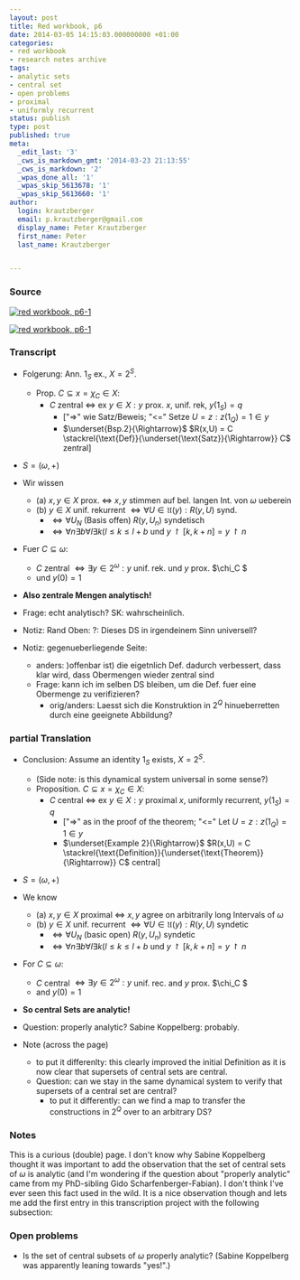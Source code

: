 ```yaml
---
layout: post
title: Red workbook, p6
date: 2014-03-05 14:15:03.000000000 +01:00
categories:
- red workbook
- research notes archive
tags:
- analytic sets
- central set
- open problems
- proximal
- uniformly recurrent
status: publish
type: post
published: true
meta:
  _edit_last: '3'
  _cws_is_markdown_gmt: '2014-03-23 21:13:55'
  _cws_is_markdown: '2'
  _wpas_done_all: '1'
  _wpas_skip_5613678: '1'
  _wpas_skip_5613660: '1'
author:
  login: krautzberger
  email: p.krautzberger@gmail.com
  display_name: Peter Krautzberger
  first_name: Peter
  last_name: Krautzberger


---
```


### Source

[![red workbook, p6-1](assets/2014-02-26-23.38.06_cropped-663x1024.jpg)](http://boolesrings.org/krautzberger/files/2014/03/2014-02-26-23.38.06_cropped.jpg)

[![red workbook, p6-1](assets/2014-02-26-23.38.17_cropped-721x1024.jpg)](http://boolesrings.org/krautzberger/files/2014/03/2014-02-26-23.38.17_cropped.jpg)

### Transcript

*   Folgerung: Ann. $1_S$ ex., $X = 2^S$.
    *   Prop. $C\subseteq x = \chi_C \in X$:
        *   $C$ zentral <=> ex $y \in X: y$ prox. $x$, unif. rek, $y(1_S) = q$
            *   ["=>" wie Satz/Beweis; "<=" Setze $U = { z: z(1_Q) = 1} \in y$
            *   $\underset{Bsp.2}{\Rightarrow}$ $R(x,U) = C \stackrel{\text{Def}}{\underset{\text{Satz}}{\Rightarrow}} C$ zentral]
*   $S = (\omega, +)$
*   Wir wissen
    *   (a) $x,y \in X$ prox. <=> $x,y$ stimmen auf bel. langen Int. von $\omega$ ueberein
    *   (b) $y \in X$ unif. rekurrent $\Longleftrightarrow \forall U \in \mathfrak{U}(y): R(y,U)$ synd.
        *   $\Longleftrightarrow \forall U_N \text{ (Basis offen) } R(y,U_n)$ syndetisch
        *   $\Longleftrightarrow \forall n \exists b \forall l \exists k (l \leq k \leq l+b \text{ und } y \upharpoonright [k,k+n] = y \upharpoonright n$
*   Fuer $C \subseteq \omega$:
    *   $C$ zentral $\Leftrightarrow \exists y \in 2^\omega: y$ unif. rek. und $y$ prox. $\chi_C $
    *   und $y(0)=1$
*   **Also zentrale Mengen analytisch!**
*   Frage: echt analytisch? SK: wahrscheinlich.

*   Notiz: Rand Oben: ?: Dieses DS in irgendeinem Sinn universell?

*   Notiz: gegenueberliegende Seite:
    *   anders: )offenbar ist) die eigetnlich Def. dadurch verbessert, dass klar wird, dass Obermengen wieder zentral sind
    *   Frage: kann ich im selben DS bleiben, um die Def. fuer eine Obermenge zu verifizieren?
        *   orig/anders: Laesst sich die Konstruktion in $2^Q$ hinueberretten durch eine geeignete Abbildung?

### partial Translation

*   Conclusion: Assume an identity $1_S$ exists, $X = 2^S$.
    *   (Side note: is this dynamical system universal in some sense?)
    *   Proposition. $C\subseteq x = \chi_C \in X$:
        *   $C$ central <=> ex $y \in X: y$ proximal $x$, uniformly recurrent, $y(1_S) = q$
            *   ["=>" as in the proof of the theorem; "<=" Let $U = { z: z(1_Q) = 1} \in y$
            *   $\underset{Example 2}{\Rightarrow}$ $R(x,U) = C \stackrel{\text{Definition}}{\underset{\text{Theorem}}{\Rightarrow}} C$ central]
*   $S = (\omega, +)$
*   We know
    *   (a) $x,y \in X$ proximal <=> $x,y$ agree on arbitrarily long Intervals of $\omega$
    *   (b) $y \in X$ unif. recurrent $\Longleftrightarrow \forall U \in \mathfrak{U}(y): R(y,U)$ syndetic
        *   $\Longleftrightarrow \forall U_N \text{ (basic open) } R(y,U_n)$ syndetic
        *   $\Longleftrightarrow \forall n \exists b \forall l \exists k (l \leq k \leq l+b \text{ und } y \upharpoonright [k,k+n] = y \upharpoonright n$
*   For $C \subseteq \omega$:
    *   $C$ central $\Leftrightarrow \exists y \in 2^\omega: y$ unif. rec. and $y$ prox. $\chi_C $
    *   and $y(0)=1$
*   **So central Sets are analytic!**
*   Question: properly analytic? Sabine Koppelberg: probably.

*   Note (across the page)
    *   to put it differenlty: this clearly improved the initial Definition as it is now clear that supersets of central sets are central.
    *   Question: can we stay in the same dynamical system to verify that supersets of a central set are central?
        *   to put it differently: can we find a map to transfer the constructions in $2^Q$ over to an arbitrary DS?

### Notes

This is a curious (double) page. I don't know why Sabine Koppelberg thought it was important to add the observation that the set of central sets of $\omega$ is analytic (and I'm wondering if the question about "properly analytic" came from my PhD-sibling Gido Scharfenberger-Fabian). I don't think I've ever seen this fact used in the wild. It is a nice observation though and lets me add the first entry in this transcription project with the following subsection:

### Open problems

*   Is the set of central subsets of $\omega$ properly analytic? (Sabine Koppelberg was apparently leaning towards "yes!".)